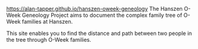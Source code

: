 https://alan-tapper.github.io/hanszen-oweek-geneology
The Hanszen O-Week Geneology Project aims to document the complex family tree of O-Week families at Hanszen.

This site enables you to find the distance and path between two people in the tree through O-Week families.
